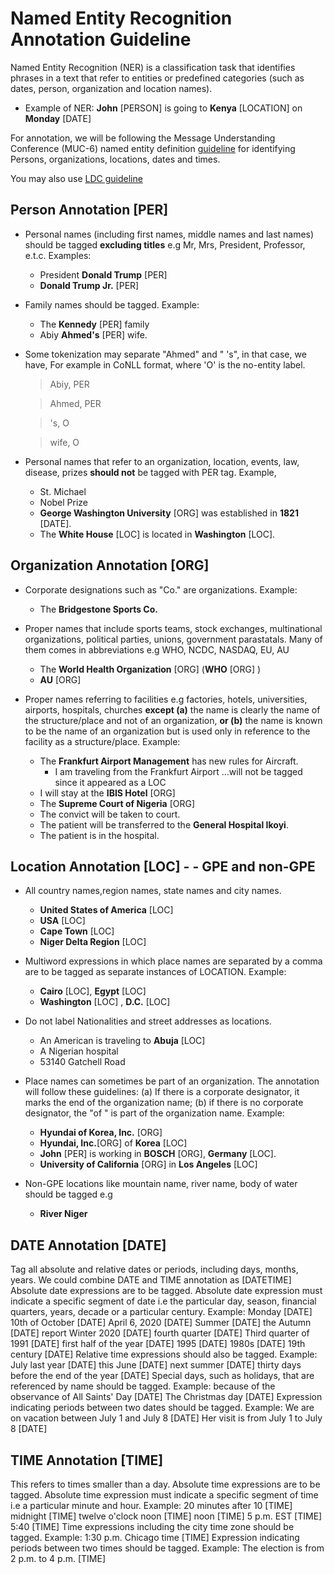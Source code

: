 # Named Entity Recognition Annotation Guideline

Named Entity Recognition (NER) is a classification task that identifies phrases in a text that refer to entities or predefined categories (such as dates, person, organization and location names).

* Example of NER: **John** [PERSON] is going to **Kenya** [LOCATION] on **Monday** [DATE]

For annotation, we will be following the Message Understanding Conference (MUC-6) named entity definition [guideline](https://cs.nyu.edu/faculty/grishman/NEtask20.book_1.html) for identifying Persons, organizations, locations, dates and times. 

You may also use [LDC guideline](https://www.ldc.upenn.edu/sites/www.ldc.upenn.edu/files/english-entities-guidelines-v6.6.pdf)

## Person Annotation [PER]

* Personal names (including first names, middle names and last names) should be tagged **excluding titles** e.g Mr, Mrs, President, Professor, e.t.c. Examples:
	* President **Donald Trump** [PER]
	* **Donald Trump Jr.** [PER]

* Family names should be tagged. Example:
	* The **Kennedy** [PER] family
	* Abiy **Ahmed's** [PER] wife.  

* Some tokenization may separate "Ahmed" and " 's", in that case, we have, For example in CoNLL format, where 'O' is the no-entity label.
	> Abiy, PER

	> Ahmed, PER

	> 's, O

	> wife, O

* Personal names that refer to an organization, location, events, law, disease, prizes **should not** be tagged with PER tag. Example,

	* St. Michael
	* Nobel Prize
	* **George Washington University** [ORG] was established in **1821** [DATE].
	* The **White House** [LOC] is located in **Washington** [LOC].

## Organization Annotation [ORG]
* Corporate designations such as "Co." are organizations. Example:
	* The **Bridgestone Sports Co.** 

* Proper names that include sports teams, stock exchanges, multinational organizations, political parties, unions, government parastatals. Many of them comes in abbreviations e.g WHO, NCDC, NASDAQ, EU, AU
	* The **World Health Organization** [ORG] (**WHO** [ORG] )
	* **AU** [ORG]
* Proper names referring to facilities e.g factories, hotels, universities, airports, hospitals, churches **except (a)** the name is clearly the name of the structure/place and not of an organization, **or (b)** the name is known to be the name of an organization but is used only in reference to the facility as a structure/place. Example:

	* The **Frankfurt Airport Management** has new rules for Aircraft.
		* I am traveling from the Frankfurt Airport ...will not be tagged since it appeared as a LOC
	* I will stay at the **IBIS Hotel** [ORG]
	* The **Supreme Court of Nigeria** [ORG]
	* The convict will be taken to court.
	* The patient will be transferred to the **General Hospital Ikoyi**.
	* The patient is in the hospital.

## Location Annotation [LOC] - - GPE and non-GPE
* All country names,region names, state names and city names.
	* **United States of America** [LOC]
	* **USA** [LOC]
	* **Cape Town** [LOC]
	* **Niger Delta Region** [LOC]
	
* Multiword expressions in which place names are separated by a comma are to be tagged as separate instances of LOCATION. Example:
	* **Cairo** [LOC], **Egypt** [LOC]
	* **Washington** [LOC] , **D.C.** [LOC]
	
* Do not label Nationalities and street addresses as locations.
	* An American is traveling to **Abuja** [LOC]
	* A Nigerian hospital
	* 53140 Gatchell Road

* Place names can sometimes be part of an organization. The annotation will follow these guidelines: (a) If there is a corporate designator, it marks the end of the organization name; (b) if there is no corporate designator, the "of " is part of the organization name. Example:
 
	* **Hyundai of Korea, Inc.** [ORG]
	* **Hyundai, Inc.**[ORG] of **Korea** [LOC]
	* **John** [PER] is working in **BOSCH** [ORG], **Germany** [LOC].
	* **University of California** [ORG] in **Los Angeles** [LOC]
	
* Non-GPE locations like mountain name, river name, body of water should be tagged e.g
	* **River Niger** 

## DATE Annotation [DATE]
Tag all absolute and relative dates or periods, including days, months, years. We could combine DATE and TIME annotation as [DATETIME]
Absolute date expressions are to be tagged. Absolute date expression must indicate a specific segment of date i.e the particular day, season, financial quarters, years, decade or a particular century. Example:
Monday [DATE]
10th of October [DATE]
April 6, 2020 [DATE]
Summer [DATE]
the Autumn [DATE] report
Winter 2020 [DATE]
fourth quarter [DATE]
Third  quarter of 1991 [DATE]
first half of the year [DATE]
1995 [DATE]
1980s [DATE]
19th century [DATE]
Relative time expressions should also be tagged. Example:
July last year [DATE]
this June [DATE]
next summer [DATE]
thirty days before the end of the year [DATE]
Special days, such as holidays, that are referenced by name should be tagged. Example:
because of the observance of All Saints' Day [DATE]
The Christmas day [DATE]
Expression indicating periods between two dates should be tagged. Example:
We are on vacation between July 1 and July 8 [DATE]
Her visit is from July 1 to July 8 [DATE]

## TIME Annotation [TIME]
This refers to times smaller than a day.
Absolute time expressions are to be tagged. Absolute time expression must indicate a specific segment of time i.e a particular minute and hour. Example:
20 minutes after 10 [TIME]
midnight [TIME]
twelve o'clock noon [TIME]
noon [TIME]
5 p.m. EST [TIME]
5:40 [TIME]
Time expressions including the city time zone should be tagged. Example:
1:30 p.m. Chicago time [TIME]
Expression indicating periods between two times should be tagged. Example:
The election is from 2 p.m. to 4 p.m. [TIME]

